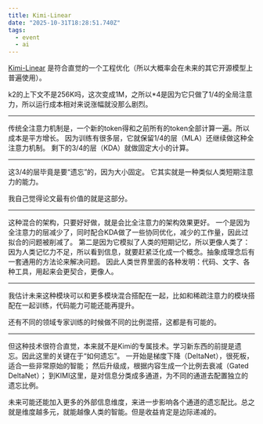 ```yaml
---
title: Kimi-Linear
date: "2025-10-31T18:28:51.740Z"
tags:
  - event
  - ai
---
```


[Kimi-Linear](https://arxiv.org/pdf/2510.26692) 是符合直觉的一个工程优化（所以大概率会在未来的其它开源模型上普遍使用）。

k2的上下文不是256K吗，这次变成1M，之所以\*4是因为它只做了1/4的全局注意力，所以运行成本相对来说涨幅就没那么剧烈。

---

传统全注意力机制是，一个新的token得和之前所有的token全部计算一遍。所以成本是平方增长。
因为训练有很多层，它就保留1/4的层（MLA）还继续做这种全注意力机制。
剩下的3/4的层（KDA）就做固定大小的计算。

---

这3/4的层毕竟是要“遗忘”的，因为大小固定。
它其实就是一种类似人类短期注意力的能力。

我自己觉得论文最有价值的就是这部分。

---

这种混合的架构，只要好好做，就是会比全注意力的架构效果更好。
一个是因为全注意力的层减少了，同时配合KDA做了一些协同优化，减少的工作量，因此过拟合的问题被削减了。
第二是因为它模拟了人类的短期记忆，所以更像人类了：因为人类记忆力不足，所以看到信息，就要赶紧泛化成一个概念。抽象成理念后有一套通用的方法论来解决问题。
因此人类世界里面的各种发明：代码、文字、各种工具，用起来会更契合，更像人。

---

我估计未来这种模块可以和更多模块混合搭配在一起，比如和稀疏注意力的模块搭配在一起训练，代码能力可能还能再提升。

还有不同的领域专家训练的时候做不同的比例混搭，这都是有可能的。

---

但这种技术很符合直觉，本来就不是Kimi的专属技术。学习新东西的前提是遗忘。因此这里的关键在于“如何遗忘”。
一开始是梯度下降（DeltaNet），很死板，适合一些非常原始的智能；
然后升级成，根据内容生成一个比例去衰减（Gated DeltaNet）；
到KIMI这里，是对信息分类成多通道，为不同的通道去配置独立的遗忘比例。

未来可能还能加入更多的外部信息维度，来进一步影响各个通道的遗忘配比。总之就是维度越多元，就能越像人类的智能。但是收益肯定是边际递减的。

